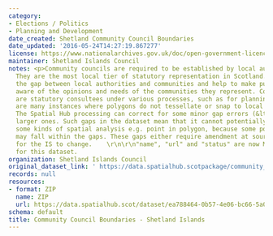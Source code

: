 ```yaml
---
category:
- Elections / Politics
- Planning and Development
date_created: Shetland Community Council Boundaries
date_updated: '2016-05-24T14:27:19.867277'
license: https://www.nationalarchives.gov.uk/doc/open-government-licence/version/3/
maintainer: Shetland Islands Council
notes: <p>Community councils are required to be established by local authorities.
  They are the most local tier of statutory representation in Scotland. They bridge
  the gap between local authorities and communities and help to make public bodies
  aware of the opinions and needs of the communities they represent. Community councils
  are statutory consultees under various processes, such as for planning applications.\r\n\r\nThere
  are many instances where polygons do not tessellate or snap to local authority boundaries.
  The Spatial Hub processing can correct for some minor gap errors (&lt;5m) but not
  larger ones. Such gaps in the dataset mean that it cannot potentially be used for
  some kinds of spatial analysis e.g. point in polygon, because some point locations
  may fall within the gaps. These gaps either require amendment at source or approval
  for the IS to change.    \r\n\r\n"name", "url" and "status" are now MANDATORY fields
  for this dataset.                                                                                                                                                                                                                                                                                                                                                                                                                                                                                                                                                                                                                                                                                                                                                                                                                                                                                                                                                                                                                                                                                                                                                                                                                                                                                                                                                                                                                                                                                                                                                                                                                           </p>
organization: Shetland Islands Council
original_dataset_link: ' https://data.spatialhub.scotpackage/community_council_boundaries-si'
records: null
resources:
- format: ZIP
  name: ZIP
  url: https://data.spatialhub.scot/dataset/ea788464-0b57-4e06-bc66-5a0f21af158d/resource/94365e3d-54d8-427b-872d-f5d2f2a86116/download/communitycouncils2019_region.communityc.zip
schema: default
title: Community Council Boundaries - Shetland Islands
---
```

